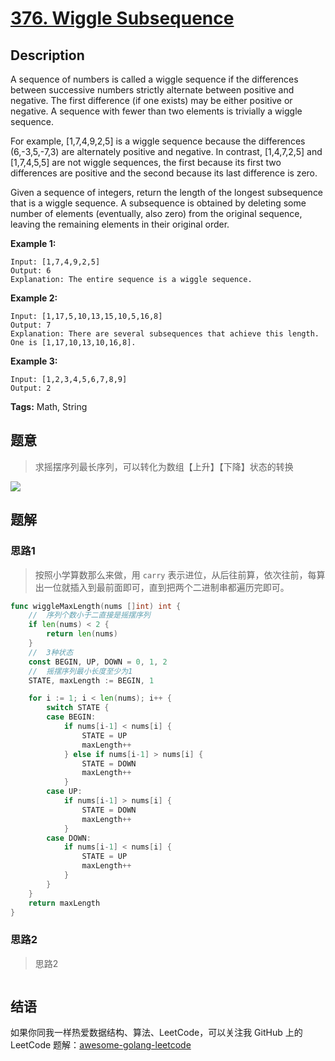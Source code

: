 # [376. Wiggle Subsequence][title]

## Description

A sequence of numbers is called a wiggle sequence if the differences between successive numbers strictly alternate between positive and negative. The first difference (if one exists) may be either positive or negative. A sequence with fewer than two elements is trivially a wiggle sequence.

For example, [1,7,4,9,2,5] is a wiggle sequence because the differences (6,-3,5,-7,3) are alternately positive and negative. In contrast, [1,4,7,2,5] and [1,7,4,5,5] are not wiggle sequences, the first because its first two differences are positive and the second because its last difference is zero.

Given a sequence of integers, return the length of the longest subsequence that is a wiggle sequence. A subsequence is obtained by deleting some number of elements (eventually, also zero) from the original sequence, leaving the remaining elements in their original order.

**Example 1:**

```
Input: [1,7,4,9,2,5]
Output: 6
Explanation: The entire sequence is a wiggle sequence.
```

**Example 2:**

```
Input: [1,17,5,10,13,15,10,5,16,8]
Output: 7
Explanation: There are several subsequences that achieve this length. One is [1,17,10,13,10,16,8].
```

**Example 3:**

```
Input: [1,2,3,4,5,6,7,8,9]
Output: 2
```

**Tags:** Math, String

## 题意
>求摇摆序列最长序列，可以转化为数组【上升】【下降】状态的转换

<a href="https://github.com/kylesliu/awesome-golang-leetcode/tree/master/assets/images/376_Wiggle_Subsequence.jpg">
    <img src="https://github.com/kylesliu/awesome-golang-leetcode/tree/master/assets/images/376_Wiggle_Subsequence.jpg" />
</a>

## 题解

### 思路1
> 按照小学算数那么来做，用 `carry` 表示进位，从后往前算，依次往前，每算出一位就插入到最前面即可，直到把两个二进制串都遍历完即可。

```go
func wiggleMaxLength(nums []int) int {
	//	序列个数小于二直接是摇摆序列
	if len(nums) < 2 {
		return len(nums)
	}
	//	3种状态
	const BEGIN, UP, DOWN = 0, 1, 2
	//	摇摆序列最小长度至少为1
	STATE, maxLength := BEGIN, 1

	for i := 1; i < len(nums); i++ {
		switch STATE {
		case BEGIN:
			if nums[i-1] < nums[i] {
				STATE = UP
				maxLength++
			} else if nums[i-1] > nums[i] {
				STATE = DOWN
				maxLength++
			}
		case UP:
			if nums[i-1] > nums[i] {
				STATE = DOWN
				maxLength++
			}
		case DOWN:
			if nums[i-1] < nums[i] {
				STATE = UP
				maxLength++
			}
		}
	}
	return maxLength
}

```

### 思路2
> 思路2
```go

```

## 结语

如果你同我一样热爱数据结构、算法、LeetCode，可以关注我 GitHub 上的 LeetCode 题解：[awesome-golang-leetcode][me]

[title]: https://leetcode.com/problems/wiggle-subsequence/
[me]: https://github.com/kylesliu/awesome-golang-leetcode
